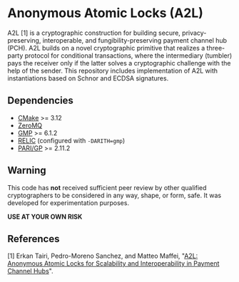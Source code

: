 #  Anonymous Atomic Locks (A2L)

A2L [1] is a cryptographic construction for building secure, privacy-preserving, interoperable, and fungibility-preserving payment channel hub (PCH). A2L builds on a novel cryptographic primitive that realizes a three-party protocol for conditional transactions, where the intermediary (tumbler) pays the receiver only if the latter solves a cryptographic challenge with the help of the sender. This repository includes implementation of A2L with instantiations based on Schnor and ECDSA signatures.

## Dependencies

* [CMake](https://cmake.org/download/) >= 3.12
* [ZeroMQ](https://github.com/zeromq/libzmq)
* [GMP](https://gmplib.org/) >= 6.1.2
* [RELIC](https://github.com/relic-toolkit/relic) (configured with `-DARITH=gmp`)
* [PARI/GP](https://pari.math.u-bordeaux.fr/) >= 2.11.2

## Warning

This code has **not** received sufficient peer review by other qualified cryptographers to be considered in any way, shape, or form, safe. It was developed for experimentation purposes.

**USE AT YOUR OWN RISK**

## References

[1] Erkan Tairi, Pedro-Moreno Sanchez, and Matteo Maffei, "[A2L: Anonymous Atomic Locks for Scalability and Interoperability in Payment Channel Hubs](https://eprint.iacr.org/2019/589)".
